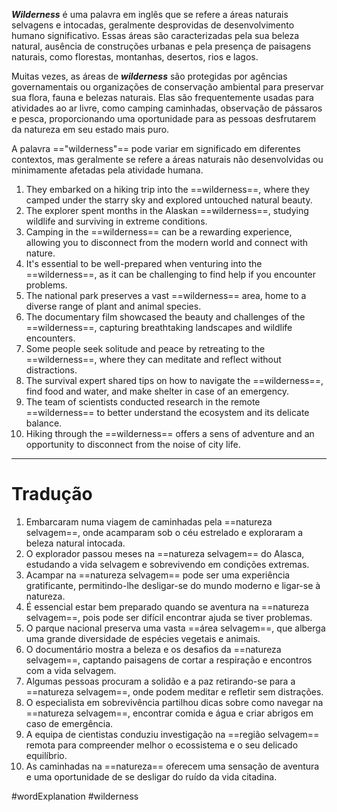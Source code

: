 ***Wilderness*** é uma palavra em inglês que se refere a áreas naturais selvagens e intocadas, geralmente desprovidas de desenvolvimento humano significativo. Essas áreas são caracterizadas pela sua beleza natural, ausência de construções urbanas e pela presença de paisagens naturais, como florestas, montanhas, desertos, rios e lagos.

Muitas vezes, as áreas de ***wilderness*** são protegidas por agências governamentais ou organizações de conservação ambiental para preservar sua flora, fauna e belezas naturais. Elas são frequentemente usadas para atividades ao ar livre, como camping caminhadas, observação de pássaros e pesca, proporcionando uma oportunidade para as pessoas desfrutarem da natureza em seu estado mais puro.

A palavra =="wilderness"== pode variar em significado em diferentes contextos, mas geralmente se refere a áreas naturais não desenvolvidas ou minimamente afetadas pela atividade humana.

1. They embarked on a hiking trip into the ==wilderness==, where they camped under the starry sky and explored untouched natural beauty.
2. The explorer spent months in the Alaskan ==wilderness==, studying wildlife and surviving in extreme conditions.
3. Camping in the ==wilderness== can be a rewarding experience, allowing you to disconnect from the modern world and connect with nature.
4. It's essential to be well-prepared when venturing into the ==wilderness==, as it can be challenging to find help if you encounter problems.
5. The national park preserves a vast ==wilderness== area, home to a diverse range of plant and animal species.
6. The documentary film showcased the beauty and challenges of the ==wilderness==, capturing breathtaking landscapes and wildlife encounters.
7. Some people seek solitude and peace by retreating to the ==wilderness==, where they can meditate and reflect without distractions.
8. The survival expert shared tips on how to navigate the ==wilderness==, find food and water, and make shelter in case of an emergency.
9. The team of scientists conducted research in the remote ==wilderness== to better understand the ecosystem and its delicate balance.
10. Hiking through the ==wilderness== offers a sens of adventure and an opportunity to disconnect from the noise of city life.

---

# Tradução

1. Embarcaram numa viagem de caminhadas pela ==natureza selvagem==, onde acamparam sob o céu estrelado e exploraram a beleza natural intocada.
2. O explorador passou meses na ==natureza selvagem== do Alasca, estudando a vida selvagem e sobrevivendo em condições extremas.
3. Acampar na ==natureza selvagem== pode ser uma experiência gratificante, permitindo-lhe desligar-se do mundo moderno e ligar-se à natureza.
4. É essencial estar bem preparado quando se aventura na ==natureza selvagem==, pois pode ser difícil encontrar ajuda se tiver problemas.
5. O parque nacional preserva uma vasta ==área selvagem==, que alberga uma grande diversidade de espécies vegetais e animais.
6. O documentário mostra a beleza e os desafios da ==natureza selvagem==, captando paisagens de cortar a respiração e encontros com a vida selvagem.
7. Algumas pessoas procuram a solidão e a paz retirando-se para a ==natureza selvagem==, onde podem meditar e refletir sem distrações.
8. O especialista em sobrevivência partilhou dicas sobre como navegar na ==natureza selvagem==, encontrar comida e água e criar abrigos em caso de emergência.
9. A equipa de cientistas conduziu investigação na ==região selvagem== remota para compreender melhor o ecossistema e o seu delicado equilíbrio.
10. As caminhadas na ==natureza== oferecem uma sensação de aventura e uma oportunidade de se desligar do ruído da vida citadina.

#wordExplanation 
#wilderness